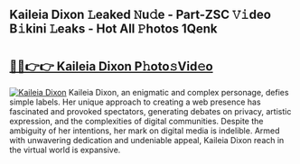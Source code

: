 ## Kaileia Dixon 𝙻eaked 𝙽u𝚍e - Part-ZSC 𝚅𝚒deo B𝚒kini 𝙻eaks - Hot All 𝙿hotos 1Qenk

# <h2><a href="http://ld5nb3n.urlbe.top/?page=Kaileia+Dixon">🔗🔗👉👉 Kaileia Dixon P𝚑oto𝚜Vid𝚎o</a></h2>

[![Kaileia Dixon](https://i.imgur.com/eBuTRDB.gif)](http://ld5nb3n.urlbe.top/?page=Kaileia+Dixon)
Kaileia Dixon, an enigmatic and complex personage, defies simple labels. Her unique approach to creating a web presence has fascinated and provoked spectators, generating debates on privacy, artistic expression, and the complexities of digital communities. Despite the ambiguity of her intentions, her mark on digital media is indelible. Armed with unwavering dedication and undeniable appeal, Kaileia Dixon reach in the virtual world is expansive.
